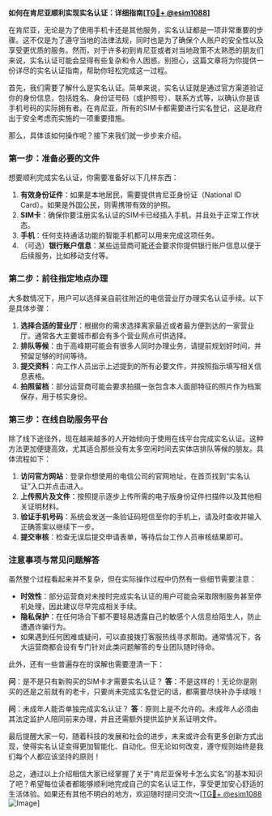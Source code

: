 **如何在肯尼亚顺利实现实名认证：详细指南[[TG💪+ @esim1088](https://t.me/s/esim1088)]**

在肯尼亚，无论是为了使用手机卡还是其他服务，实名认证都是一项非常重要的步骤。这不仅是为了遵守当地的法律法规，同时也是为了确保个人账户的安全性以及享受更优质的服务。然而，对于许多初到肯尼亚或者对当地政策不太熟悉的朋友们来说，实名认证可能会显得有些复杂和令人困惑。别担心，这篇文章将为你提供一份详尽的实名认证指南，帮助你轻松完成这一过程。

首先，我们需要了解什么是实名认证。简单来说，实名认证就是通过官方渠道验证你的身份信息，包括姓名、身份证号码（或护照号）、联系方式等，以确认你是该手机号码的实际拥有者。在肯尼亚，所有的SIM卡都需要进行实名登记，这是政府出于安全考虑而实施的一项重要措施。

那么，具体该如何操作呢？接下来我们就一步步来介绍。

### 第一步：准备必要的文件

想要顺利完成实名认证，你需要准备好以下几样东西：

1. **有效身份证件**：如果是本地居民，需要提供肯尼亚身份证（National ID Card）。如果是外国公民，则需携带有效的护照。
2. **SIM卡**：确保你要注册实名认证的SIM卡已经插入手机，并且处于正常工作状态。
3. **手机**：任何支持通话功能的智能手机都可以用来完成这项任务。
4. （可选）**银行账户信息**：某些运营商可能还会要求你提供银行账户信息以便于后续服务，比如移动支付等。

### 第二步：前往指定地点办理

大多数情况下，用户可以选择亲自前往附近的电信营业厅办理实名认证手续。以下是具体步骤：

1. **选择合适的营业厅**：根据你的需求选择离家最近或者最方便到达的一家营业厅。通常各大主要城市都会有多个营业网点可供选择。
2. **排队等候**：由于高峰期可能会有很多人同时办理业务，请提前规划好时间，并预留足够的时间等待。
3. **提交资料**：向工作人员出示上述提到的所有必要文件，并按照指示填写相关信息表格。
4. **拍照留档**：部分运营商可能会要求拍摄一张包含本人面部特征的照片作为档案保存，用于核实身份。

### 第三步：在线自助服务平台

除了线下途径外，现在越来越多的人开始倾向于使用在线平台完成实名认证。这种方法更加便捷高效，尤其适合那些没有太多空闲时间去实体店排队等候的朋友。具体流程如下：

1. **访问官方网站**：登录你想使用的电信公司的官网地址，在首页找到“实名认证”入口并点击进入。
2. **上传照片及文件**：按照提示逐步上传所需的电子版身份证件扫描件以及其他相关证明材料。
3. **验证手机号码**：系统会发送一条验证码短信至你的手机上，请及时查收并输入正确答案以继续下一步。
4. **提交审核**：检查无误后提交申请表单，等待后台工作人员审核结果即可。

### 注意事项与常见问题解答

虽然整个过程看起来并不复杂，但在实际操作过程中仍然有一些细节需要注意：

- **时效性**：部分运营商对未按时完成实名认证的用户可能会采取限制服务甚至停机处理，因此建议尽早完成相关手续。
- **隐私保护**：在任何场合下都不要轻易透露自己的敏感个人信息给陌生人，防止遭遇诈骗行为。
- 如果遇到任何困难或疑问，可以直接拨打客服热线寻求帮助。通常情况下，各大运营商都会设有专门针对此类问题解答的专业团队随时待命。

此外，还有一些普遍存在的误解也需要澄清一下：

**问**：是不是只有新购买的SIM卡才需要实名认证？
**答**：不是这样的！无论你是刚买的还是之前就有的老卡，只要尚未完成实名登记的话，都需要尽快补办手续哦！

**问**：未成年人能否单独完成实名认证？
**答**：原则上是不允许的。未成年人必须由其法定监护人陪同前来办理，并且还需额外提供监护关系证明文件。

最后提醒大家一句，随着科技的发展和社会的进步，未来或许会有更多创新方式出现，使得实名认证变得更加智能化、自动化。但无论如何改变，遵守规则始终是我们每个人都应该坚持的原则！

总之，通过以上介绍相信大家已经掌握了关于“肯尼亚保号卡怎么实名”的基本知识了吧？希望每位读者都能够顺利地完成自己的实名认证工作，享受更加安心舒适的生活体验。如果还有其他不明白的地方，欢迎随时提问交流～[[TG💪+ @esim1088](https://t.me/s/esim1088) ![Image](https://i.postimg.cc/4NQfJmqS/Snipaste-2025-05-13-00-14-12.png)]